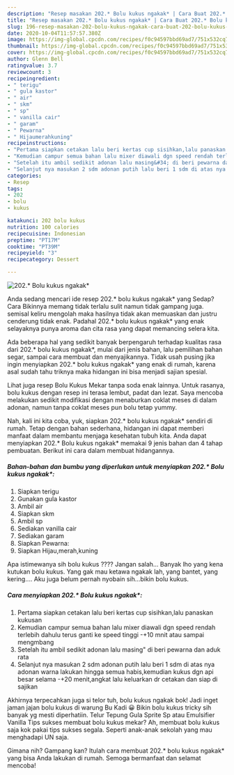 ```yaml
---
description: "Resep masakan 202.* Bolu kukus ngakak* | Cara Buat 202.* Bolu kukus ngakak* Yang Paling Enak"
title: "Resep masakan 202.* Bolu kukus ngakak* | Cara Buat 202.* Bolu kukus ngakak* Yang Paling Enak"
slug: 196-resep-masakan-202-bolu-kukus-ngakak-cara-buat-202-bolu-kukus-ngakak-yang-paling-enak
date: 2020-10-04T11:57:57.380Z
image: https://img-global.cpcdn.com/recipes/f0c94597bbd69ad7/751x532cq70/202-bolu-kukus-ngakak-foto-resep-utama.jpg
thumbnail: https://img-global.cpcdn.com/recipes/f0c94597bbd69ad7/751x532cq70/202-bolu-kukus-ngakak-foto-resep-utama.jpg
cover: https://img-global.cpcdn.com/recipes/f0c94597bbd69ad7/751x532cq70/202-bolu-kukus-ngakak-foto-resep-utama.jpg
author: Glenn Bell
ratingvalue: 3.7
reviewcount: 3
recipeingredient:
- " terigu"
- " gula kastor"
- " air"
- " skm"
- " sp"
- " vanilla cair"
- " garam"
- " Pewarna"
- " Hijaumerahkuning"
recipeinstructions:
- "Pertama siapkan cetakan lalu beri kertas cup sisihkan,lalu panaskan kukusan"
- "Kemudian campur semua bahan lalu mixer diawali dgn speed rendah terlebih dahulu terus ganti ke speed tinggi -+10 mnit atau sampai mengmbang"
- "Setelah itu ambil sedikit adonan lalu masing&#34; di beri pewarna dan aduk rata"
- "Selanjut nya masukan 2 sdm adonan putih lalu beri 1 sdm di atas nya adonan warna lakukan hingga semua habis,kemudian kukus dgn api besar selama -+20 menit,angkat lalu keluarkan dr cetakan dan siap di sajikan"
categories:
- Resep
tags:
- 202
- bolu
- kukus

katakunci: 202 bolu kukus 
nutrition: 100 calories
recipecuisine: Indonesian
preptime: "PT17M"
cooktime: "PT39M"
recipeyield: "3"
recipecategory: Dessert

---
```



![202.* Bolu kukus ngakak*](https://img-global.cpcdn.com/recipes/f0c94597bbd69ad7/751x532cq70/202-bolu-kukus-ngakak-foto-resep-utama.jpg)

Anda sedang mencari ide resep 202.* bolu kukus ngakak* yang Sedap? Cara Bikinnya memang tidak terlalu sulit namun tidak gampang juga. semisal keliru mengolah maka hasilnya tidak akan memuaskan dan justru cenderung tidak enak. Padahal 202.* bolu kukus ngakak* yang enak selayaknya punya aroma dan cita rasa yang dapat memancing selera kita.

Ada beberapa hal yang sedikit banyak berpengaruh terhadap kualitas rasa dari 202.* bolu kukus ngakak*, mulai dari jenis bahan, lalu pemilihan bahan segar, sampai cara membuat dan menyajikannya. Tidak usah pusing jika ingin menyiapkan 202.* bolu kukus ngakak* yang enak di rumah, karena asal sudah tahu triknya maka hidangan ini bisa menjadi sajian spesial.

Lihat juga resep Bolu Kukus Mekar tanpa soda enak lainnya. Untuk rasanya, bolu kukus dengan resep ini terasa lembut, padat dan lezat. Saya mencoba melakukan sedikit modifikasi dengan menaburkan coklat meses di dalam adonan, namun tanpa coklat meses pun bolu tetap yummy.


Nah, kali ini kita coba, yuk, siapkan 202.* bolu kukus ngakak* sendiri di rumah. Tetap dengan bahan sederhana, hidangan ini dapat memberi manfaat dalam membantu menjaga kesehatan tubuh kita. Anda dapat menyiapkan 202.* Bolu kukus ngakak* memakai 9 jenis bahan dan 4 tahap pembuatan. Berikut ini cara dalam membuat hidangannya.

<!--inarticleads1-->

##### Bahan-bahan dan bumbu yang diperlukan untuk menyiapkan 202.* Bolu kukus ngakak*:

1. Siapkan  terigu
1. Gunakan  gula kastor
1. Ambil  air
1. Siapkan  skm
1. Ambil  sp
1. Sediakan  vanilla cair
1. Sediakan  garam
1. Siapkan  Pewarna:
1. Siapkan  Hijau,merah,kuning


Apa istimewanya sih bolu kukus ???? Jangan salah… Banyak lho yang kena kutukan bolu kukus. Yang gak mau ketawa ngakak lah, yang bantet, yang kering…. Aku juga belum pernah nyobain sih…bikin bolu kukus. 

<!--inarticleads2-->

##### Cara menyiapkan 202.* Bolu kukus ngakak*:

1. Pertama siapkan cetakan lalu beri kertas cup sisihkan,lalu panaskan kukusan
1. Kemudian campur semua bahan lalu mixer diawali dgn speed rendah terlebih dahulu terus ganti ke speed tinggi -+10 mnit atau sampai mengmbang
1. Setelah itu ambil sedikit adonan lalu masing&#34; di beri pewarna dan aduk rata
1. Selanjut nya masukan 2 sdm adonan putih lalu beri 1 sdm di atas nya adonan warna lakukan hingga semua habis,kemudian kukus dgn api besar selama -+20 menit,angkat lalu keluarkan dr cetakan dan siap di sajikan


Akhirnya terpecahkan juga si telor tuh, bolu kukus ngakak bok! Jadi inget jaman jajan bolu kukus di warung Bu Kadi 😀 Bikin bolu kukus tricky sih banyak yg mesti diperhatiin. Telur Tepung Gula Sprite Sp atau Emulsifier Vanilla Tips sukses membuat bolu kukus mekar? Ah, membuat bolu kukus saja kok pakai tips sukses segala. Seperti anak-anak sekolah yang mau menghadapi UN saja. 

Gimana nih? Gampang kan? Itulah cara membuat 202.* bolu kukus ngakak* yang bisa Anda lakukan di rumah. Semoga bermanfaat dan selamat mencoba!
